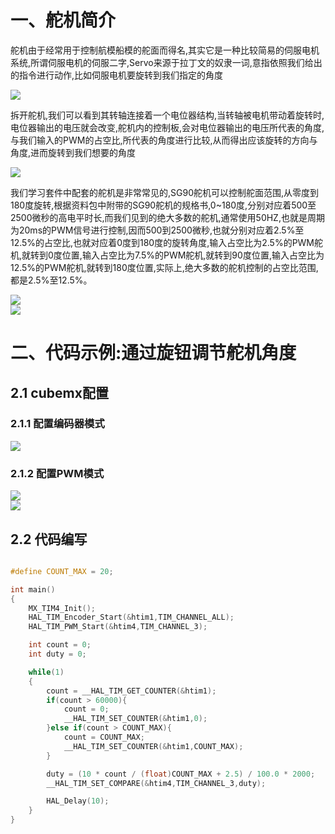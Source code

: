 # 一、舵机简介

舵机由于经常用于控制航模船模的舵面而得名,其实它是一种比较简易的伺服电机系统,所谓伺服电机的伺服二字,Servo来源于拉丁文的奴隶一词,意指依照我们给出的指令进行动作,比如伺服电机要旋转到我们指定的角度

<div><img src="https://cdn.jsdelivr.net/gh/lcekold/blogimage@main/Network/Snipaste_2025-03-07_19-07-21.png"></div>

拆开舵机,我们可以看到其转轴连接着一个电位器结构,当转轴被电机带动着旋转时,电位器输出的电压就会改变,舵机内的控制板,会对电位器输出的电压所代表的角度,与我们输入的PWM的占空比,所代表的角度进行比较,从而得出应该旋转的方向与角度,进而旋转到我们想要的角度

<div><img src="https://cdn.jsdelivr.net/gh/lcekold/blogimage@main/Network/Snipaste_2025-03-07_19-08-44.png"></div>

我们学习套件中配套的舵机是非常常见的,SG90舵机可以控制舵面范围,从零度到180度旋转,根据资料包中附带的SG90舵机的规格书,0~180度,分别对应着500至2500微秒的高电平时长,而我们见到的绝大多数的舵机,通常使用50HZ,也就是周期为20ms的PWM信号进行控制,因而500到2500微秒,也就分别对应着2.5%至12.5%的占空比,也就对应着0度到180度的旋转角度,输入占空比为2.5%的PWM舵机,就转到0度位置,输入占空比为7.5%的PWM舵机,就转到90度位置,输入占空比为12.5%的PWM舵机,就转到180度位置,实际上,绝大多数的舵机控制的占空比范围,都是2.5%至12.5%。

<div><img src="https://cdn.jsdelivr.net/gh/lcekold/blogimage@main/Network/Snipaste_2025-03-07_19-10-29.png"></div>

<div><img src="https://cdn.jsdelivr.net/gh/lcekold/blogimage@main/Network/Snipaste_2025-03-07_19-11-02.png"></div>

# 二、代码示例:通过旋钮调节舵机角度

## 2.1 cubemx配置

### 2.1.1 配置编码器模式

<div><img src="https://cdn.jsdelivr.net/gh/lcekold/blogimage@main/Network/Snipaste_2025-03-07_20-25-59.png"></div>

### 2.1.2 配置PWM模式
<div><img src="https://cdn.jsdelivr.net/gh/lcekold/blogimage@main/Network/Snipaste_2025-03-07_20-25-59.png"></div>


<div><img src="https://cdn.jsdelivr.net/gh/lcekold/blogimage@main/Network/Snipaste_2025-03-07_20-27-42.png"></div>

## 2.2 代码编写

```c++

#define COUNT_MAX = 20;

int main()
{
    MX_TIM4_Init();
    HAL_TIM_Encoder_Start(&htim1,TIM_CHANNEL_ALL);
    HAL_TIM_PWM_Start(&htim4,TIM_CHANNEL_3);

    int count = 0;
    int duty = 0;

    while(1)
    {
        count = __HAL_TIM_GET_COUNTER(&htim1);
        if(count > 60000){
            count = 0;
            __HAL_TIM_SET_COUNTER(&htim1,0);
        }else if(count > COUNT_MAX){
            count = COUNT_MAX;
            __HAL_TIM_SET_COUNTER(&htim1,COUNT_MAX);
        }

        duty = (10 * count / (float)COUNT_MAX + 2.5) / 100.0 * 2000;
        __HAL_TIM_SET_COMPARE(&htim4,TIM_CHANNEL_3,duty);

        HAL_Delay(10);
    }
}
```